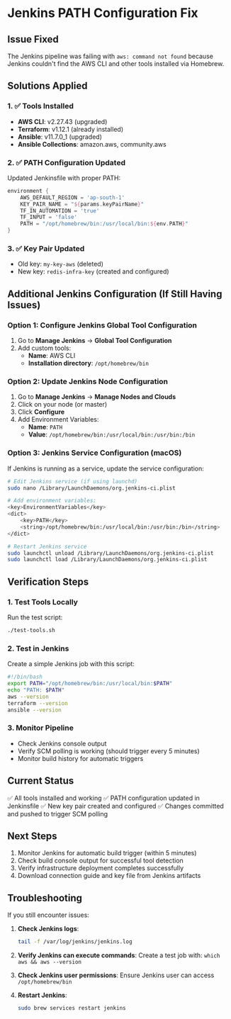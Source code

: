 # Jenkins PATH Configuration Fix

## Issue Fixed
The Jenkins pipeline was failing with `aws: command not found` because Jenkins couldn't find the AWS CLI and other tools installed via Homebrew.

## Solutions Applied

### 1. ✅ Tools Installed
- **AWS CLI**: v2.27.43 (upgraded)
- **Terraform**: v1.12.1 (already installed)
- **Ansible**: v11.7.0_1 (upgraded)
- **Ansible Collections**: amazon.aws, community.aws

### 2. ✅ PATH Configuration Updated
Updated Jenkinsfile with proper PATH:
```groovy
environment {
    AWS_DEFAULT_REGION = 'ap-south-1'
    KEY_PAIR_NAME = "${params.keyPairName}"
    TF_IN_AUTOMATION = 'true'
    TF_INPUT = 'false'
    PATH = "/opt/homebrew/bin:/usr/local/bin:${env.PATH}"
}
```

### 3. ✅ Key Pair Updated
- Old key: `my-key-aws` (deleted)
- New key: `redis-infra-key` (created and configured)

## Additional Jenkins Configuration (If Still Having Issues)

### Option 1: Configure Jenkins Global Tool Configuration
1. Go to **Manage Jenkins** → **Global Tool Configuration**
2. Add custom tools:
   - **Name**: AWS CLI
   - **Installation directory**: `/opt/homebrew/bin`

### Option 2: Update Jenkins Node Configuration
1. Go to **Manage Jenkins** → **Manage Nodes and Clouds**
2. Click on your node (or master)
3. Click **Configure**
4. Add Environment Variables:
   - **Name**: `PATH`
   - **Value**: `/opt/homebrew/bin:/usr/local/bin:/usr/bin:/bin`

### Option 3: Jenkins Service Configuration (macOS)
If Jenkins is running as a service, update the service configuration:

```bash
# Edit Jenkins service (if using launchd)
sudo nano /Library/LaunchDaemons/org.jenkins-ci.plist

# Add environment variables:
<key>EnvironmentVariables</key>
<dict>
    <key>PATH</key>
    <string>/opt/homebrew/bin:/usr/local/bin:/usr/bin:/bin</string>
</dict>

# Restart Jenkins service
sudo launchctl unload /Library/LaunchDaemons/org.jenkins-ci.plist
sudo launchctl load /Library/LaunchDaemons/org.jenkins-ci.plist
```

## Verification Steps

### 1. Test Tools Locally
Run the test script:
```bash
./test-tools.sh
```

### 2. Test in Jenkins
Create a simple Jenkins job with this script:
```bash
#!/bin/bash
export PATH="/opt/homebrew/bin:/usr/local/bin:$PATH"
echo "PATH: $PATH"
aws --version
terraform --version
ansible --version
```

### 3. Monitor Pipeline
- Check Jenkins console output
- Verify SCM polling is working (should trigger every 5 minutes)
- Monitor build history for automatic triggers

## Current Status
✅ All tools installed and working
✅ PATH configuration updated in Jenkinsfile
✅ New key pair created and configured
✅ Changes committed and pushed to trigger SCM polling

## Next Steps
1. Monitor Jenkins for automatic build trigger (within 5 minutes)
2. Check build console output for successful tool detection
3. Verify infrastructure deployment completes successfully
4. Download connection guide and key file from Jenkins artifacts

## Troubleshooting
If you still encounter issues:

1. **Check Jenkins logs**:
   ```bash
   tail -f /var/log/jenkins/jenkins.log
   ```

2. **Verify Jenkins can execute commands**:
   Create a test job with: `which aws && aws --version`

3. **Check Jenkins user permissions**:
   Ensure Jenkins user can access `/opt/homebrew/bin`

4. **Restart Jenkins**:
   ```bash
   sudo brew services restart jenkins
   ```
